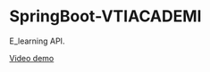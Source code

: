 # SpringBoot-VTIACADEMI

E_learning API.

[Video demo](https://drive.google.com/drive/folders/1e4ddZATmv8U_LYehzJaYpqED8ep7q01h?usp=drive_link)
